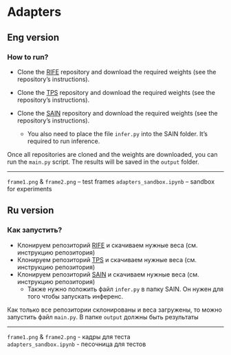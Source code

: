 # Adapters

## Eng version

### How to run?

* Clone the [RIFE](https://github.com/hzwer/ECCV2022-RIFE) repository and download the required weights (see the repository’s instructions).
* Clone the [TPS](https://github.com/tian-one/tps-inbetween) repository and download the required weights (see the repository’s instructions).
* Clone the [SAIN](https://github.com/none-master/SAIN) repository and download the required weights (see the repository’s instructions).

  * You also need to place the file `infer.py` into the SAIN folder. It’s required to run inference.

Once all repositories are cloned and the weights are downloaded, you can run the `main.py` script. The results will be saved in the `output` folder.

---

`frame1.png` & `frame2.png` – test frames
`adapters_sandbox.ipynb` – sandbox for experiments

## Ru version

### Как запустить?
- Клонируем репозиторий [RIFE](https://github.com/hzwer/ECCV2022-RIFE) и скачиваем нужные веса (см. инструкцию репозитория)
- Клонируем репозиторий [TPS](https://github.com/tian-one/tps-inbetween) и скачиваем нужные веса (см. инструкцию репозитория)
- Клонируем репозиторий [SAIN](https://github.com/none-master/SAIN) и скачиваем нужные веса (см. инструкцию репозитория)
  - Также нужно положить файл `infer.py` в папку SAIN. Он нужен для того чтобы запускать инференс.

Как только все репозитории склонированы и веса загружены, то можно запустить файл `main.py`. В папке `output` должны быть результаты

---
`frame1.png` & `frame2.png` - кадры для теста  
`adapters_sandbox.ipynb` - песочница для тестов

